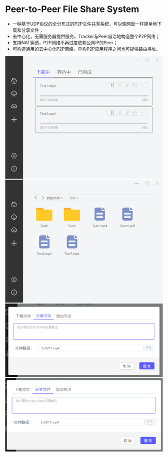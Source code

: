# Peer-to-Peer File Share System
- 一种基于UDP协议的全分布式的P2P文件共享系统，可以像网盘一样简单地下载和分享文件；
- 去中心化，无需服务器提供服务，Tracker与Peer自治地构造整个P2P网络；
- 支持NAT穿透，P2P网络不再过度依赖公网IP的Peer；
- 可构造通用的去中心化P2P网络，异构P2P应用程序之间也可提供路由寻址。

![download](https://github.com/umichan0621/P2P-File-Share-System/blob/main/picture/download.png)
![my_file](https://github.com/umichan0621/P2P-File-Share-System/blob/main/picture/my_file.png)
![download_link](https://github.com/umichan0621/P2P-File-Share-System/blob/main/picture/download_link.png)
![share_file](https://github.com/umichan0621/P2P-File-Share-System/blob/main/picture/share_file.png)